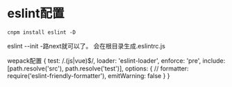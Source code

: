 # eslint配置
```
cnpm install eslint -D
```
eslint --init -路next就可以了。
会在根目录生成.eslintrc.js

wepack配置
{
	test: /\.(js|vue)$/,
	loader: 'eslint-loader',
	enforce: 'pre',
	include: [path.resolve('src'), path.resolve('test')],
	options: {
		// formatter: require('eslint-friendly-formatter'),
		emitWarning: false
	}
}
